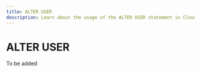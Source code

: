 ```yaml
---
title: ALTER USER
description: Learn about the usage of the ALTER USER statement in Cloudberry Database.
---
```


# ALTER USER

To be added
